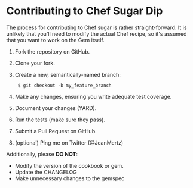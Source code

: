Contributing to Chef Sugar Dip
===============================
The process for contributing to Chef sugar is rather straight-forward. It is
unlikely that you'll need to modify the actual Chef recipe, so it's assumed that
you want to work on the Gem itself.

1. Fork the repository on GitHub.
2. Clone your fork.
3. Create a new, semantically-named branch:

        $ git checkout -b my_feature_branch

4. Make any changes, ensuring you write adequate test coverage.
5. Document your changes (YARD).
6. Run the tests (make sure they pass).
7. Submit a Pull Request on GitHub.
8. (optional) Ping me on Twitter (@JeanMertz)

Additionally, please **DO NOT**:
- Modify the version of the cookbook or gem.
- Update the CHANGELOG
- Make unnecessary changes to the gemspec
